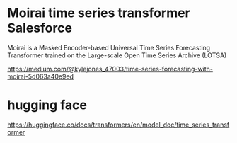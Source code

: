 
# Moirai time series transformer Salesforce

Moirai is a Masked Encoder-based Universal Time Series Forecasting Transformer trained on the Large-scale Open Time Series Archive (LOTSA)

https://medium.com/@kylejones_47003/time-series-forecasting-with-moirai-5d063a40e9ed

# hugging face

https://huggingface.co/docs/transformers/en/model_doc/time_series_transformer
